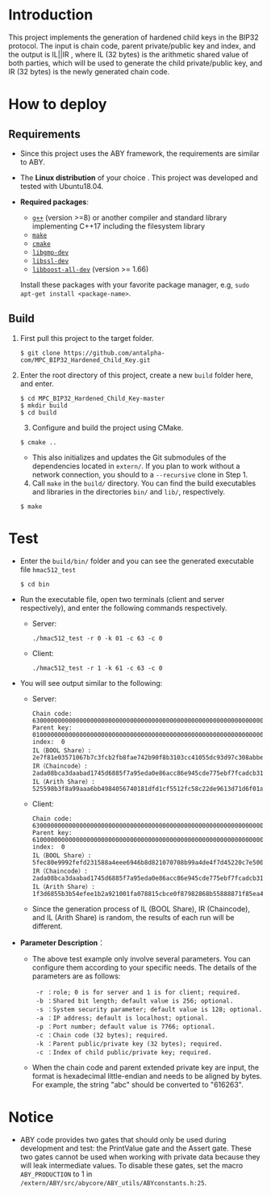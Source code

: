 # Introduction

This project implements the generation of hardened child keys in the BIP32 protocol. The input is chain code, parent private/public key and index, and the output is IL||IR , where IL (32 bytes) is the arithmetic shared value of both parties, which will be used to generate the child private/public  key, and IR (32 bytes)  is the newly generated chain code.

# How to deploy

## Requirements

- Since this project uses the ABY framework, the requirements are similar to ABY.

- The **Linux distribution** of your choice . This project was developed and tested with Ubuntu18.04.

- **Required packages**:

  - [`g++`](https://packages.debian.org/testing/g++) (version >=8) or another compiler and standard library implementing C++17 including the filesystem library
  - [`make`](https://packages.debian.org/testing/make)
  - [`cmake`](https://packages.debian.org/testing/cmake)
  - [`libgmp-dev`](https://packages.debian.org/testing/libgmp-dev)
  - [`libssl-dev`](https://packages.debian.org/testing/libssl-dev)
  - [`libboost-all-dev`](https://packages.debian.org/testing/libboost-all-dev) (version >= 1.66)

  Install these packages with your favorite package manager, e.g, `sudo apt-get install <package-name>`.

## Build

1. First pull this project to the target folder.

   ```
   $ git clone https://github.com/antalpha-com/MPC_BIP32_Hardened_Child_Key.git
   ```

2. Enter the root directory of this project, create a new `build` folder here, and enter.

   ```
   $ cd MPC_BIP32_Hardened_Child_Key-master
   $ mkdir build
   $ cd build
   ```

	3. Configure and build the project using CMake.

    ```
    $ cmake ..
    ```

    - This also initializes and updates the Git submodules of the dependencies located in `extern/`. If you plan to work without a network connection, you should to a `--recursive` clone in Step 1.

	4. Call `make` in the `build/` directory. You can find the build executables and libraries in the directories `bin/` and `lib/`, respectively.

    ```
    $ make
    ```

# Test

- Enter the `build/bin/` folder and you can see the generated executable file `hmac512_test`

  ```
  $ cd bin
  ```

- Run the executable file, open two terminals (client and server respectively), and enter the following commands respectively.

  - Server: 

    ```
    ./hmac512_test -r 0 -k 01 -c 63 -c 0
    ```

  - Client: 

    ```
    ./hmac512_test -r 1 -k 61 -c 63 -c 0
    ```

- You will see output similar to the following:

  - Server: 

    ```
    Chain code:	6300000000000000000000000000000000000000000000000000000000000000
    Parent key:	0100000000000000000000000000000000000000000000000000000000000000
    index:	0
    IL（BOOL Share）:	2e7f81e03571067b7c3fcb2fb8fae742b90f8b3103cc41055dc93d97c308abbe
    IR（Chaincode）:	2ada08bca3daabad1745d6885f7a95eda0e86acc86e945cde775ebf7fcadcb31
    IL（Arith Share）:	525598b3f8a99aaa6bb4984056740181dfd1cf5512fc58c22de9613d71d6f01a
    ```

  - Client: 

    ```
    Chain code:	6300000000000000000000000000000000000000000000000000000000000000
    Parent key:	6100000000000000000000000000000000000000000000000000000000000000
    index:	0
    IL（BOOL Share）:	5fec80e9992fefd231588a4eee6946b8d821070708b99a4de4f7d45220c7e500
    IR（Chaincode）:	2ada08bca3daabad1745d6885f7a95eda0e86acc86e945cde775ebf7fcadcb31
    IL（Arith Share）:	1f3d6855b3b54efee1b2a921001fa078815cbce0f87982868b55888871f85ea4
    ```

  - Since the generation process of IL (BOOL Share), IR (Chaincode), and IL (Arith Share) is random, the results of each run will be different.

- **Parameter Description**：

  - The above test example only involve several parameters. You can configure them according to your specific needs. The details of the parameters are as follows:

    ```
     -r ：role; 0 is for server and 1 is for client; required.
     -b ：Shared bit length; default value is 256; optional.
     -s ：System security parameter; default value is 128; optional.
     -a ：IP address; default is localhost; optional.
     -p ：Port number; default value is 7766; optional.
     -c ：Chain code (32 bytes); required.
     -k ：Parent public/private key (32 bytes); required.
     -c ：Index of child public/private key; required.
    ```

  - When the chain code and parent extended private key are input, the format is hexadecimal little-endian and needs to be aligned by bytes. For example, the string "abc" should be converted to "616263".

# Notice

- ABY code provides two gates that should only be used during development and test: the PrintValue gate and the Assert gate. These two gates cannot be used when working with private data because they will leak intermediate values. To disable these gates, set the macro `ABY_PRODUCTION` to 1 in `/extern/ABY/src/abycore/ABY_utils/ABYconstants.h:25`.